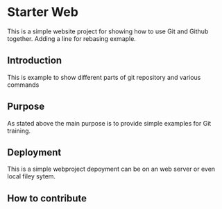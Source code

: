 # Starter Web
This is a simple website project for showing how to use Git and Github together.
Adding a line for rebasing exmaple.
## Introduction
This is example to show different parts of git repository and various commands
## Purpose
As stated above the main purpose is to provide simple examples for Git training.
## Deployment
This is a simple webproject depoyment can be on an web server or even local filey sytem.
## How to contribute
